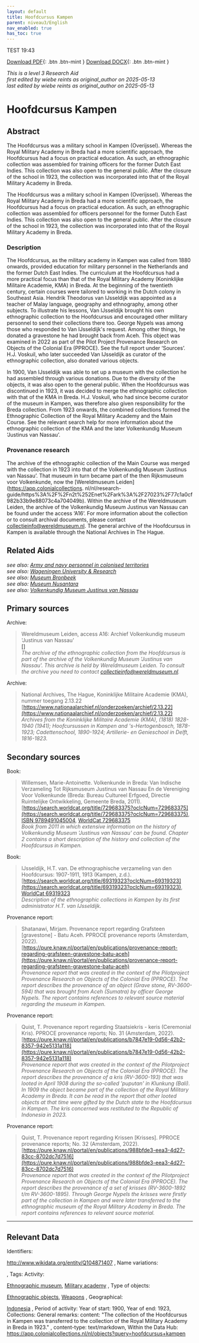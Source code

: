 ```yaml
---
layout: default
title: Hoofdcursus Kampen
parent: niveau3/English
nav_enabled: true
has_toc: true
--- 
```

TEST 19:43

[Download PDF](https://raw.githubusercontent.com/colonial-heritage/research-guides-dev/refs/heads/main/EXPORTS/PDF/niveau3/English/HoofdcursusKampen.pdf){: .btn .btn-mint }     [Download DOCX](https://raw.githubusercontent.com/colonial-heritage/research-guides-dev/refs/heads/main/EXPORTS/DOCX/niveau3/English/HoofdcursusKampen.docx){: .btn .btn-mint }

_This is a level 3 Research Aid_  
_first edited by wiebe reints as original_author on 2025-05-13_  
_last edited by wiebe reints as original_author on 2025-05-13_


# Hoofdcursus Kampen


## Abstract

The Hoofdcursus was a military school in Kampen (Overijssel). Whereas the Royal Military Academy in Breda had a more scientific approach, the Hoofdcursus had a focus on practical education. As such, an ethnographic collection was assembled for training officers for the former Dutch East Indies. This collection was also open to the general public. After the closure of the school in 1923, the collection was incorporated into that of the Royal Military Academy in Breda.

The Hoofdcursus was a military school in Kampen (Overijssel). Whereas the Royal Military Academy in Breda had a more scientific approach, the Hoofdcursus had a focus on practical education. As such, an ethnographic collection was assembled for officers personnel for the former Dutch East Indies. This collection was also open to the general public. After the closure of the school in 1923, the collection was incorporated into that of the Royal Military Academy in Breda.

### Description

The Hoofdcursus, as the military academy in Kampen was called from 1880 onwards, provided education for military personnel in the Netherlands and the former Dutch East Indies. The curriculum at the Hoofdcursus had a more practical focus than that of the Royal Military Academy (Koninklijke Militaire Academie, KMA) in Breda. At the beginning of the twentieth century, certain courses were tailored to working in the Dutch colony in Southeast Asia. Hendrik Theodorus van IJsseldijk was appointed as a teacher of Malay language, geography and ethnography, among other subjects. To illustrate his lessons, Van IJsseldijk brought his own ethnographic collection to the Hoofdcursus and encouraged other military personnel to send their collections there too. George Nypels was among those who responded to Van IJsseldijk's request. Among other things, he donated a gravestone he had brought back from Aceh. This object was examined in 2022 as part of the Pilot Project Provenance Research on Objects of the Colonial Era (PPROCE). See the full report under ‘Sources’. H.J. Voskuil, who later succeeded Van IJsseldijk as curator of the ethnographic collection, also donated various objects.

In 1900, Van IJsseldijk was able to set up a museum with the collection he had assembled through various donations. Due to the diversity of the objects, it was also open to the general public. When the Hoofdcursus was discontinued in 1923, it was decided to merge the ethnographic collection with that of the KMA in Breda. H.J. Voskuil, who had since become curator of the museum in Kampen, was therefore also given responsibility for the Breda collection. From 1923 onwards, the combined collections formed the Ethnographic Collection of the Royal Military Academy and the Main Course. See the relevant search help for more information about the ethnographic collection of the KMA and the later Volkenkundig Museum ‘Justinus van Nassau’.

### Provenance research

The archive of the ethnographic collection of the Main Course was merged with the collection in 1923 into that of the Volkenkundig Museum ‘Justinus van Nassau’. That museum in turn became part of the then Rijksmuseum voor Volkenkunde, now the [Wereldmuseum Leiden](https://app.colonialcollections. nl/nl/research-guide/https%3A%2F%2Fn2t%252Enet%2Fark%3A%2F27023%2F77c1a0cf982b33b9e88073c4a704049b). Within the archive of the Wereldmuseum Leiden, the archive of the Volkenkundig Museum Justinus van Nassau can be found under the access ‘A16’. For more information about the collection or to consult archival documents, please contact [collectieinfo@wereldmuseum.nl](mailto:collectieinfo@wereldmuseum.nl). The general archive of the Hoofdcursus in Kampen is available through the National Archives in The Hague.


## Related Aids

_see also: [Army and navy personnel in colonised territories](published/niveau2/English/MilitaryAndNavy_20240417.yml)_  
_see also: [Wageningen University & Research](published/niveau3/English/WageningenUniversity_20240508.yml)_  
_see also: [Museum Bronbeek](published/niveau3/English/Bronbeek_20241002.yml)_  
_see also: [Museum Nusantara](published/niveau3/English/MNusantara_20250225.yml)_  
_see also: [Volkenkundig Museum Justinus van Nassau](published/niveau3/English/JustinusNassau_20250513.yml)_  

## Primary sources

Archive:
  > Wereldmuseum Leiden, access A16: Archief Volkenkundig museum 'Justinus van Nassau'  
> [[]]([])  
> _The archive of the ethnographic collection from the Hoofdcursus is part of the archive of the Volkenkundig Museum 'Justinus van Nassau'. This archive is held by Wereldmuseum Leiden. To consult the archive you need to contact collectieinfo@wereldmuseum.nl._  

Archive:
  > National Archives, The Hague, Koninklijke Militaire Academie (KMA), nummer toegang 2.13.22  
> [https://www.nationaalarchief.nl/onderzoeken/archief/2.13.22](https://www.nationaalarchief.nl/onderzoeken/archief/2.13.22)  
> _Archives from the Koninklijke Militaire Academie (KMA), (1818) 1828-1940 (1941); Hoofcursussen in Kampen and 's-Hertogenbosch, 1878-1923; Cadettenschool, 1890-1924; Artillerie- en Genieschool in Delft, 1816-1823._  

## Secondary sources

Book:
  > Willemsen, Marie-Antoinette. Volkenkunde in Breda: Van Indische Verzameling Tot Rijksmuseum Justinus van Nassau En de Vereniging Voor Volkenkunde (Breda: Bureau Cultureel Erfgoed, Directie Ruimtelijke Ontwikkeling, Gemeente Breda, 2011).  
> [https://search.worldcat.org/title/729683375?oclcNum=729683375](https://search.worldcat.org/title/729683375?oclcNum=729683375), [ISBN 9789491045004](https://isbnsearch.org/isbn/9789491045004), [WorldCat 729683375](https://search.worldcat.org/title/729683375)  
> _Book from 2011 in which extensive information on the history of Volkenkundig Museum 'Justinus van Nassau' can be found. Chapter 2 contains a short description of the history and collection of the Hoofdcursus in Kampen._  

Book:
  > IJsseldijk, H.T. van. De ethnographische verzameling van den Hoofdcursus: 1907-1911, 1913 (Kampen, z.d.).  
> [https://search.worldcat.org/title/69319323?oclcNum=69319323](https://search.worldcat.org/title/69319323?oclcNum=69319323), [WorldCat 69319323](https://search.worldcat.org/title/69319323)  
> _Description of the ethnographic collections in Kampen by its first administrator H.T. van IJsseldijk._  

Provenance report:
  > Shatanawi, Mirjam. Provenance report regarding Grafsteen [gravestone] - Batu Aceh. PPROCE provenance reports (Amsterdam, 2022).  
> [https://pure.knaw.nl/portal/en/publications/provenance-report-regarding-grafsteen-gravestone-batu-aceh](https://pure.knaw.nl/portal/en/publications/provenance-report-regarding-grafsteen-gravestone-batu-aceh)  
> _Provenance report that was created in the context of the Pilotproject Provenance Research on Objects of the Colonial Era (PPROCE). The report describes the provenance of an object (Grave stone, RV-3600-594) that was brought from Aceh (Sumatra) by officer George Nypels. The report contains references to relevant source material regarding the museum in Kampen._  

Provenance report:
  > Quist, T. Provenance report regarding Staatsiekris - keris (Ceremonial Kris). PPROCE provenance reports; No. 31 (Amsterdam, 2022).  
> [https://pure.knaw.nl/portal/en/publications/b7847e19-0d56-42b2-8357-942e5131a118](https://pure.knaw.nl/portal/en/publications/b7847e19-0d56-42b2-8357-942e5131a118)  
> _Provenance report that was created in the context of the Pilotproject Provenance Research on Objects of the Colonial Era (PPROCE). The report describes the provenance of a kris (RV-3600-193) that was looted in April 1908 during the so-called 'puputan' in Klunkung (Bali). In 1909 the object became part of the collection of the Royal Military Academy in Breda. It can be read in the report that other looted objects at that time were gifted by the Dutch state to the Hoofdcursus in Kampen. The kris concerned was restituted to the Republic of Indonesia in 2023._  

Provenance report:
  > Quist, T. Provenance report regarding Krissen [Krisses]. PPROCE provenance reports; No. 32 (Amsterdam, 2022).  
> [https://pure.knaw.nl/portal/en/publications/988bfde3-eea3-4d27-83cc-8702dc7d7516](https://pure.knaw.nl/portal/en/publications/988bfde3-eea3-4d27-83cc-8702dc7d7516)  
> _Provenance report that was created in the context of the Pilotproject Provenance Research on Objects of the Colonial Era (PPROCE). The report describes the provenance of a set of krisses (RV-3600-1892 t/m RV-3600-1895). Through George Nypels the krisses were firstly part of the collection in Kampen and were later transferred to the ethnographic museum of the Royal Military Academy in Breda. The report contains references to relevant source material._  



---
## Relevant Data 
Identifiers:
  
http://www.wikidata.org/entity/Q104871407
,
  Name variations:
  

,
  Tags:
  Activity:
  
[Ethnographic museum](http://vocab.getty.edu/aat/300451067), [Military academy](http://vocab.getty.edu/aat/300343417)
,
  Type of objects:
  
[Ethnographic objects](http://vocab.getty.edu/aat/300234108), [Weapons](http://vocab.getty.edu/page/aat/300036926)
,
  Geographical:
  
[Indonesia](https://www.geonames.org/1643084)
,
  Period of activity:
  Year of start:
  1900,
  Year of end:
  1923,
  Collections:
  General remarks:
  content:
  "The collection of the Hoofdcursus in Kampen was transferred to the collection of the Royal Military Academy in Breda in 1923."
,
  content-type:
  text/markdown,
  Within the Data Hub:
  https://app.colonialcollections.nl/nl/objects?query=hoofdcursus+kampen
        